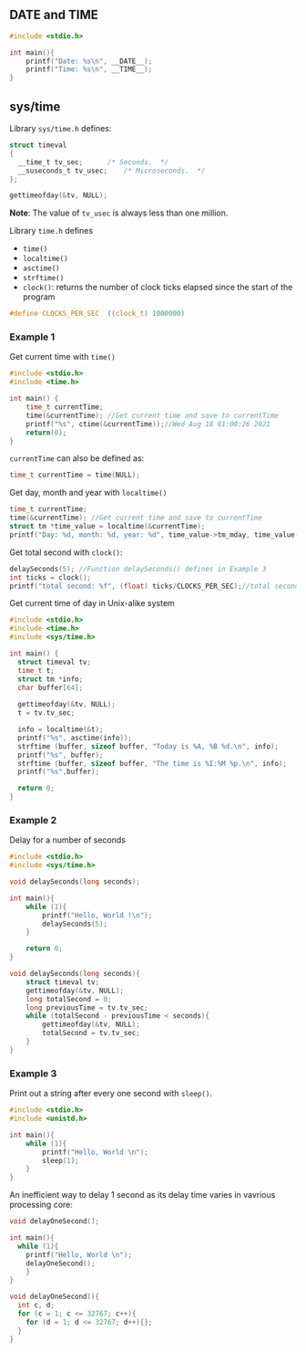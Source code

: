 ## __DATE__ and __TIME__

```c
#include <stdio.h> 

int main(){ 
	printf("Date: %s\n", __DATE__);
	printf("Time: %s\n", __TIME__);
}
```

## sys/time

Library ``sys/time.h`` defines:

```c
struct timeval
{
  __time_t tv_sec;		/* Seconds.  */
  __suseconds_t tv_usec;	/* Microseconds.  */
};
```

```c
gettimeofday(&tv, NULL);
```

**Note**: The value of ``tv_usec`` is always less than one million.

Library ``time.h`` defines

* ``time()``
* ``localtime()``
* ``asctime()``
* ``strftime()``
* ``clock()``: returns the number of clock ticks elapsed since the start of the program

```c
#define CLOCKS_PER_SEC  ((clock_t) 1000000)
```

### Example 1

Get current time with ``time()``

```c
#include <stdio.h>
#include <time.h>

int main() {
    time_t currentTime;
    time(&currentTime); //Get current time and save to currentTime
    printf("%s", ctime(&currentTime));//Wed Aug 18 01:00:26 2021
    return(0);
}
```
``currentTime`` can also be defined as:

```c
time_t currentTime = time(NULL);
```

Get day, month and year with ``localtime()``

```c
time_t currentTime;
time(&currentTime); //Get current time and save to currentTime
struct tm *time_value = localtime(&currentTime);
printf("Day: %d, month: %d, year: %d", time_value->tm_mday, time_value->tm_mon, time_value->tm_year);
```
Get total second with ``clock()``:
```c
delaySeconds(5); //Function delaySeconds() defines in Example 3
int ticks = clock();
printf("total second: %f", (float) ticks/CLOCKS_PER_SEC);//total second: 4.766941
```

Get current time of day in Unix-alike system

```c
#include <stdio.h>
#include <time.h>
#include <sys/time.h>

int main() {
  struct timeval tv;
  time_t t;
  struct tm *info;
  char buffer[64];
 
  gettimeofday(&tv, NULL);
  t = tv.tv_sec;

  info = localtime(&t);
  printf("%s", asctime(info));
  strftime (buffer, sizeof buffer, "Today is %A, %B %d.\n", info);
  printf("%s", buffer);
  strftime (buffer, sizeof buffer, "The time is %I:%M %p.\n", info);
  printf("%s",buffer);

  return 0;
}
```

### Example 2

Delay for a number of seconds

```c
#include <stdio.h>
#include <sys/time.h>

void delaySeconds(long seconds);

int main(){
    while (1){
		printf("Hello, World !\n");
		delaySeconds(5);
	}

    return 0;
}

void delaySeconds(long seconds){
	struct timeval tv;
	gettimeofday(&tv, NULL);
	long totalSecond = 0;
	long previousTime = tv.tv_sec;
	while (totalSecond - previousTime < seconds){
		gettimeofday(&tv, NULL);
		totalSecond = tv.tv_sec;
	}
}
```

### Example 3

Print out a string after every one second with ``sleep()``.

```c
#include <stdio.h> 
#include <unistd.h>

int main(){ 
    while (1){
		printf("Hello, World \n");
		sleep(1);
	}
} 
```

An inefficient way to delay 1 second as its delay time varies in vavrious processing core:

```c
void delayOneSecond();  

int main(){ 
  while (1){
    printf("Hello, World \n");
    delayOneSecond();
	}
} 

void delayOneSecond(){
  int c, d;
  for (c = 1; c <= 32767; c++){
    for (d = 1; d <= 32767; d++){};
  }
}
```
